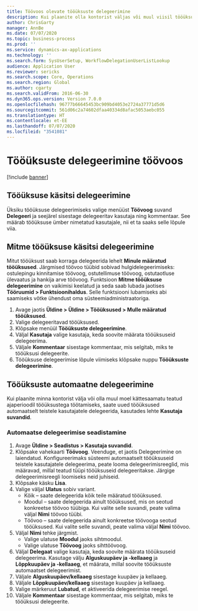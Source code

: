 ```yaml
---
title: Töövoos olevate tööüksuste delegeerimine
description: Kui plaanite olla kontorist väljas või muul viisil tööüksustega tegelemiseks kättesaamatu, saate tööüksused teistele kasutajatele delegeerida või ümber määrata.
author: ChrisGarty
manager: AnnBe
ms.date: 07/07/2020
ms.topic: business-process
ms.prod: ''
ms.service: dynamics-ax-applications
ms.technology: ''
ms.search.form: SysUserSetup, WorkflowDelegationUserListLookup
audience: Application User
ms.reviewer: sericks
ms.search.scope: Core, Operations
ms.search.region: Global
ms.author: cgarty
ms.search.validFrom: 2016-06-30
ms.dyn365.ops.version: Version 7.0.0
ms.openlocfilehash: 96777b66645453bc909bd4053e2724a37771d5d6
ms.sourcegitcommit: 561d06c2a74602dfaa40334d8afac5053aebc055
ms.translationtype: HT
ms.contentlocale: et-EE
ms.lasthandoff: 07/07/2020
ms.locfileid: "3541081"
---
```

# <a name="delegate-work-items-in-a-workflow"></a>Tööüksuste delegeerimine töövoos

[!include [banner](../../includes/banner.md)]

## <a name="manually-delegate-a-work-item"></a>Tööüksuse käsitsi delegeerimine

Üksiku tööüksuse delegeerimiseks valige menüüst **Töövoog** suvand **Delegeeri** ja seejärel sisestage delegeeritav kasutaja ning kommentaar. See määrab tööüksuse ümber nimetatud kasutajale, nii et ta saaks selle lõpule viia.

## <a name="manually-delegate-multiple-work-items"></a>Mitme tööüksuse käsitsi delegeerimine

Mitut tööüksust saab korraga delegeerida lehelt **Minule määratud tööüksused**. Järgmised töövoo tüübid sobivad hulgidelegeerimiseks: ostulepingu kinnitamise töövoog, ostutellimuse töövoog, ostutaotluse ülevaatus ja hankija arve töövoog. Funktsioon **Mitme tööüksuse delegeerimine** on vaikimisi keelatud ja seda saab lubada jaotises **Tööruumid > Funktsioonihaldus**. Selle funktsiooni lubamiseks abi saamiseks võtke ühendust oma süsteemiadministraatoriga.
1.  Avage jaotis **Üldine > Üldine > Tööüksused > Mulle määratud tööüksused**.
2.  Valige delegeeritavad tööüksused.
3.  Klõpsake menüül **Tööüksuste delegeerimine**.
4.  Väljal **Kasutaja** valige kasutaja, keda soovite määrata tööüksuseid delegeerima.
5.  Väljale **Kommentaar** sisestage kommentaar, mis selgitab, miks te tööüksusi delegeerite.
6.  Tööüksuse delegeerimise lõpule viimiseks klõpsake nuppu **Tööüksuste delegeerimine**.

## <a name="automatically-delegate-work-items"></a>Tööüksuste automaatne delegeerimine

Kui plaanite minna kontorist välja või olla muul moel kättesaamatu teatud ajaperioodil tööüksustega töötamiseks, saate uued tööüksused automaatselt teistele kasutajatele delegeerida, kasutades lehte **Kasutaja suvandid**.

### <a name="set-up-automatic-delegation"></a>Automaatse delegeerimise seadistamine
1. Avage **Üldine > Seadistus > Kasutaja suvandid**.
2. Klõpsake vahekaarti **Töövoog**. Veenduge, et jaotis Delegeerimine on laiendatud. Konfigureerimaks süsteemi automaatselt tööüksuseid teistele kasutajatele delegeerima, peate looma delegeerimisreeglid, mis määravad, millal teatud tüüpi tööüksuseid delegeeritakse. Järgige delegeerimisreegli loomiseks neid juhiseid.  
3. Klõpsake käsku **Lisa**.
4. Valige väljal **Ulatus** sobiv variant.
    - Kõik – saate delegeerida kõik teile määratud tööüksused.
    - Moodul – saate delegeerida ainult tööüksused, mis on seotud konkreetse töövoo tüübiga. Kui valite selle suvandi, peate valima väljal **Nimi** töövoo tüübi.
    - Töövoo – saate delegeerida ainult konkreetse töövooga seotud tööüksused. Kui valite selle suvandi, peate valima väljal **Nimi** töövoo.  
5. Väljal **Nimi** tehke järgmist.
    - Valige ulatuse **Moodul** jaoks sihtmoodul.
    - Valige ulatuse **Töövoog** jaoks sihttöövoog.
6. Väljal **Delegaat** valige kasutaja, keda soovite määrata tööüksuseid delegeerima. Kasutage välju **Alguskuupäev ja -kellaaeg** ja **Lõppkuupäev ja -kellaaeg**, et määrata, millal soovite tööüksuste automaatset delegeerimist.  
7. Väljale **Alguskuupäev/kellaaeg** sisestage kuupäev ja kellaaeg.
8. Väljale **Lõppkuupäev/kellaaeg** sisestage kuupäev ja kellaaeg.
9. Valige märkeruut **Lubatud**, et aktiveerida delegeerimise reegel. 
10. Väljale **Kommentaar** sisestage kommentaar, mis selgitab, miks te tööüksusi delegeerite.
